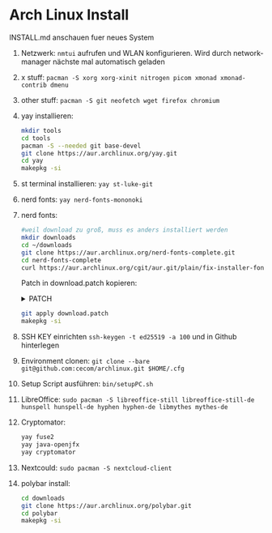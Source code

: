 # Arch Linux Install

INSTALL.md anschauen fuer neues System

1. Netzwerk: `nmtui` aufrufen und WLAN konfigurieren. Wird durch network-manager nächste mal automatisch geladen
1. x stuff: `pacman -S xorg xorg-xinit nitrogen picom xmonad xmonad-contrib dmenu`
1. other stuff: `pacman -S git neofetch wget firefox chromium`
1. yay installieren: 
   ```sh
   mkdir tools
   cd tools
   pacman -S --needed git base-devel
   git clone https://aur.archlinux.org/yay.git
   cd yay
   makepkg -si
   ```
1. st terminal installieren: `yay st-luke-git`
1. nerd fonts: `yay nerd-fonts-mononoki`
1. nerd fonts: 
   ```sh
   #weil download zu groß, muss es anders installiert werden
   mkdir downloads
   cd ~/downloads
   git clone https://aur.archlinux.org/nerd-fonts-complete.git
   cd nerd-fonts-complete
   curl https://aur.archlinux.org/cgit/aur.git/plain/fix-installer-font-dir.patch?h=nerd-fonts-complete | git apply -
   ```
   Patch in download.patch kopieren: 
   <details>
   <summary>PATCH</summary>
   <p>
   
   ```
   diff --git a/PKGBUILD b/PKGBUILD
   index 8f26a66..240497a 100644
   --- a/PKGBUILD
   +++ b/PKGBUILD
   @@ -15,13 +15,13 @@ depends=('fontconfig' 'xorg-font-utils')
    conflicts=('nerd-fonts-git' 'nerd-fonts-complete-mono-glyphs')
    source=(
      'fix-installer-font-dir.patch'
   -  "${_gitname}-${pkgver}.tar.gz::https://github.com/ryanoasis/nerd-fonts/archive/v${pkgver}.tar.gz"
    )
   -sha256sums=('ccf93b108044a87bfb29c3f836d2ce4d5bdb1829702e532a69ccb4ab4aecaceb'
   -            'a084ca91a174b547bab4523507824c76aa91ebcf38f9256a4ffd181813f87bd8')
   +sha256sums=('ccf93b108044a87bfb29c3f836d2ce4d5bdb1829702e532a69ccb4ab4aecaceb')
   
    prepare () {
   -  cd "$srcdir/$_gitname-$pkgver"
   +  cd "$srcdir"
   +  git clone --branch v${pkgver} --depth 1 https://github.com/ryanoasis/nerd-fonts.git "$_gitname-$pkgver"
   +  cd "$_gitname-$pkgver"
   
      patch -Np1 -i "$srcdir"/fix-installer-font-dir.patch
    }
   ```
   
   </p>
   </details>  
   
   
   ```sh
   git apply download.patch
   makepkg -si
   ```
1. SSH KEY einrichten `ssh-keygen -t ed25519 -a 100` und in Github hinterlegen
1. Environment clonen: `git clone --bare git@github.com:cecom/archlinux.git $HOME/.cfg`
1. Setup Script ausführen: `bin/setupPC.sh`
1. LibreOffice: `sudo pacman -S libreoffice-still libreoffice-still-de hunspell hunspell-de hyphen hyphen-de libmythes mythes-de`
1. Cryptomator: 
   ```sh
   yay fuse2
   yay java-openjfx
   yay cryptomator
   ```
1. Nextcould: `sudo pacman -S nextcloud-client`
1. polybar install: 
   ```sh
   cd downloads
   git clone https://aur.archlinux.org/polybar.git
   cd polybar
   makepkg -si
   ```
